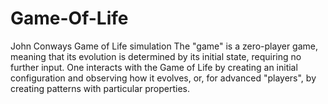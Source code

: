 # Game-Of-Life
John Conways Game of Life simulation
The "game" is a zero-player game, meaning that its evolution is determined by its initial state, requiring 
no further input. One interacts with the Game of Life by creating an initial 
configuration and observing how it evolves, or, for advanced "players", by creating patterns with particular 
properties.
